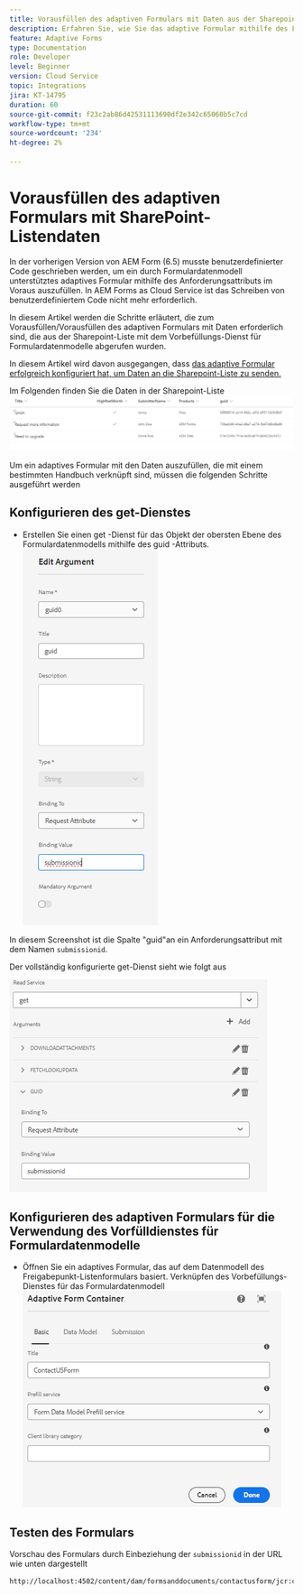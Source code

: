 ```yaml
---
title: Vorausfüllen des adaptiven Formulars mit Daten aus der Sharepoint-Liste
description: Erfahren Sie, wie Sie das adaptive Formular mithilfe des Formulardatenmodells, das von der Freigabepunktliste unterstützt wird, vorab ausfüllen
feature: Adaptive Forms
type: Documentation
role: Developer
level: Beginner
version: Cloud Service
topic: Integrations
jira: KT-14795
duration: 60
source-git-commit: f23c2ab86d42531113690df2e342c65060b5c7cd
workflow-type: tm+mt
source-wordcount: '234'
ht-degree: 2%

---
```


# Vorausfüllen des adaptiven Formulars mit SharePoint-Listendaten

In der vorherigen Version von AEM Form (6.5) musste benutzerdefinierter Code geschrieben werden, um ein durch Formulardatenmodell unterstütztes adaptives Formular mithilfe des Anforderungsattributs im Voraus auszufüllen. In AEM Forms as Cloud Service ist das Schreiben von benutzerdefiniertem Code nicht mehr erforderlich.

In diesem Artikel werden die Schritte erläutert, die zum Vorausfüllen/Vorausfüllen des adaptiven Formulars mit Daten erforderlich sind, die aus der Sharepoint-Liste mit dem Vorbefüllungs-Dienst für Formulardatenmodelle abgerufen wurden.

In diesem Artikel wird davon ausgegangen, dass [das adaptive Formular erfolgreich konfiguriert hat, um Daten an die Sharepoint-Liste zu senden.](https://experienceleague.adobe.com/docs/experience-manager-cloud-service/content/forms/adaptive-forms-authoring/authoring-adaptive-forms-core-components/create-an-adaptive-form-on-forms-cs/configure-submit-actions-core-components.html?lang=en#connect-af-sharepoint-list)

Im Folgenden finden Sie die Daten in der Sharepoint-Liste
![sharepoint-list](assets/list-data.png)

Um ein adaptives Formular mit den Daten auszufüllen, die mit einem bestimmten Handbuch verknüpft sind, müssen die folgenden Schritte ausgeführt werden

## Konfigurieren des get-Dienstes

* Erstellen Sie einen get -Dienst für das Objekt der obersten Ebene des Formulardatenmodells mithilfe des guid -Attributs.
  ![get-service](assets/mapping-request-attribute.png)

In diesem Screenshot ist die Spalte &quot;guid&quot;an ein Anforderungsattribut mit dem Namen `submissionid`.

Der vollständig konfigurierte get-Dienst sieht wie folgt aus

![get-service](assets/fdm-request-attribute.png)

## Konfigurieren des adaptiven Formulars für die Verwendung des Vorfülldienstes für Formulardatenmodelle

* Öffnen Sie ein adaptives Formular, das auf dem Datenmodell des Freigabepunkt-Listenformulars basiert. Verknüpfen des Vorbefüllungs-Dienstes für das Formulardatenmodell
  ![form-prefill-service](assets/form-prefill-service.png)

## Testen des Formulars

Vorschau des Formulars durch Einbeziehung der `submissionid` in der URL wie unten dargestellt

```html
http://localhost:4502/content/dam/formsanddocuments/contactusform/jcr:content?wcmmode=disabled&submissionid=57e12249-751a-4a38-a81f-0a4422b24412
```




